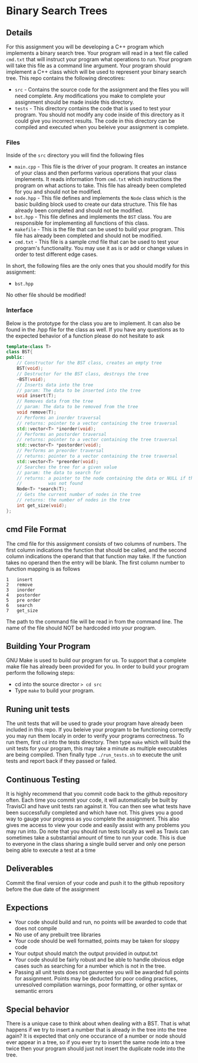 # Binary Search Trees

## Details
For this assignment you will be developing a C++ program which implements a 
binary search tree. Your program will read in a text file called `cmd.txt` that will 
instruct your program what operations to run. Your program will take this file
as a command line argument. Your program should implement a C++ class which will be 
used to represent your binary search tree. This repo contains the following direcotires: 
* `src` - Contains the source code for the assignment and the files you will need
complete. Any modifications you make to complete your assignment should be made
inside this directory.  
* `tests` - This directory contains the code that is used to test your program. 
You should not modify any code inside of this directory as it could give you
incorrect results. The code in this directory can be compiled and executed when
you beleive your assignment is complete.  

### Files  
Inside of the `src` directory you will find the following files  
* `main.cpp` - This file is the driver of your program. It creates an instance of
your class and then performs various operations that your class implements. It 
reads information from `cmd.txt` which instructions the program on what actions 
to take. This file has already been completed for you and should not be modified.  
* `node.hpp` - This file defines and implements the `Node` class which is the
basic building block used to create our data structure. This file has already
been completed and should not be modified.
* `bst.hpp` - This file defines and implements the `BST` class. You are responsible 
for implementing all functions of this class.
* `makefile` - This is the file that can be used to build your program. This file 
has already been completed and should not be modified.
* `cmd.txt` - This file is a sample cmd file that can be used to test your program's 
functionality. You may use it as is or add or change values in order to test
different edge cases.  

In short, the following files are the only ones that you should modify for this
assignment:  
* `bst.hpp` 

No other file should be modified!

### Interface
Below is the prototype for the class you are to implement. It can also be found
in the .hpp file for the class as well. If you have any questions as to the expected 
behavior of a function please do not hesitate to ask  

```C++
template<class T>
class BST{
public:
    // Constructor for the BST class, creates an empty tree
    BST(void);
    // Destructor for the BST class, destroys the tree
    ~BST(void);
    // Inserts data into the tree
    // param: The data to be inserted into the tree
    void insert(T);
    // Removes data from the tree
    // param: The data to be removed from the tree
    void remove(T);
    // Performs an inorder traversal
    // returns: pointer to a vector containing the tree traversal
    std::vector<T> *inorder(void);
    // Performs an postorder traversal
    // returns: pointer to a vector containing the tree traversal
    std::vector<T> *postorder(void);
    // Performs an preorder traversal
    // returns: pointer to a vector containing the tree traversal
    std::vector<T> *preorder(void);
    // Searches the tree for a given value
    // param: the data to search for
    // returns: a pointer to the node containing the data or NULL if the data
    //          was not found
    Node<T> *search(T);
    // Gets the current number of nodes in the tree
    // returns: the number of nodes in the tree
    int get_size(void);
};
```  
## cmd File Format
The cmd file for this assignment consists of two columns of numbers. The first
column indications the function that should be called, and the second column
indications the operand that that function may take. If the function takes no 
operand then the entry will be blank. The first column number to function 
mapping is as follows
```
1   insert
2   remove
3   inorder
4   postorder
5   pre order
6   search
7   get_size
```

The path to the command file will be read in from the command line. The name 
of the file should NOT be hardcoded into your program.

## Building Your Program  
GNU Make is used to build our program for us. To support that a complete make
file has already been provided for you. In order to build your program perform 
the following steps:  
* cd into the source director `> cd src`  
* Type `make` to build your program.  

## Runing unit tests
The unit tests that will be used to grade your program have already been included 
in this repo. If you beleive your program to be functioning correctly you may
 run them localy in order to verify your programs correctness. To run them, first 
 `cd` into the tests directory. 
 Then type `make` which will build the unit tests for your program, this may take 
 a minute as multiple executables are being compiled. Then finally type `./run_tests.sh` 
 to execute the unit tests and report back if they passed or failed.  

## Continuous Testing
It is highly recommend that you commit code back to the github repository often. 
Each time you commit your code, it will automatically be built by TravisCI and
have unit tests ran against it. You can then see what tests have been successfully
completed and which have not. This gives you a good way to gauge your progress
as you complete the assignment. This also gives me access to view your code and 
easily assist with any problems you may run into. Do note that you should run tests 
locally as well as Travis can sometimes take a substantial amount of time to run 
your code. This is due to everyone in the class sharing a single build server and 
only one person being able to execute a test at a time

## Deliverables
Commit the final version of your code and push it to the github repository
before the due date of the assignment

## Expections
* Your code should build and run, no points will be awarded to code that does
not compile
* No use of any prebuilt tree libraries
* Your code should be well formatted, points may be taken for sloppy code
* Your output should match the output provided in output.txt
* Your code should be fairly robust and be able to handle obvious edge cases 
such as searching for a number which is not in the tree.
* Passing all unit tests does not gaurentee you will be awarded full points for 
assignment. Points may be deducted for poor coding practices, unresolved compilation 
warnings, poor formatting, or other syntax or semantic errors

## Special behavior
There is a unique case to think about when dealing with a BST. That is what 
happens if we try to insert a number that is already in the tree into the tree
again? It is expected that only one occurance of a number or node should ever
appear in a tree, so if you ever try to insert the same node into a tree twice
then your program should just not insert the duplicate node into the tree.
